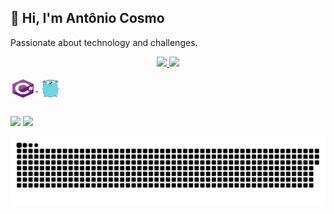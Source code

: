 ## 👋 Hi, I'm Antônio Cosmo
<p>Passionate about technology and challenges.</p>
<div align="center" >
  <a href="https://github.com/antonio-cosmo">
  <img height="180em" src="https://github-readme-stats.vercel.app/api?username=antonio-cosmo&show_icons=true&theme=midnight-purple&include_all_commits=true&count_private=true"/>
  <img height="180em" src="https://github-readme-stats.vercel.app/api/top-langs/?username=antonio-cosmo&layout=compact&langs_count=7&theme=midnight-purple"/>
</div>
  
<div style="display: inline_block"><br>
  <img align="center" alt="" height="30" width="40" src="https://raw.githubusercontent.com/devicons/devicon/master/icons/csharp/csharp-original.svg">
  <img align="center" alt="" height="30" width="40" src="https://raw.githubusercontent.com/devicons/devicon/refs/heads/master/icons/go/go-original.svg">
</div>
  
## 
  
<div>
  <a href = "mailto:antoniocosmosilvaneto@gmail.com"  target="_blank"><img src="https://img.shields.io/badge/Gmail-D14836?style=for-the-badge&logo=gmail&logoColor=white" target="_blank"></a>
  <a href="https://www.linkedin.com/in/antonio-cosmo/" target="_blank"><img src="https://img.shields.io/badge/-LinkedIn-%230077B5?style=for-the-badge&logo=linkedin&logoColor=white" target="_blank"></a> 
  
  ![Snake animation](https://github.com/antonio-cosmo/antonio-cosmo/blob/output/github-contribution-grid-snake.svg)
</div>

